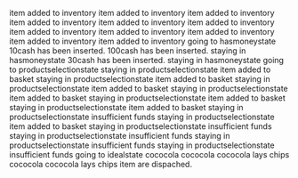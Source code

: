 item added  to inventory
item added  to inventory
item added  to inventory
item added  to inventory
item added  to inventory
item added  to inventory
item added  to inventory
item added  to inventory
item added  to inventory
item added  to inventory
item added  to inventory
going to hasmoneystate
10cash has been inserted.
100cash has been inserted.
staying in hasmoneystate
30cash has been inserted.
staying in hasmoneystate
going to productselectionstate
staying in productselectionstate
item added to basket 
staying in productselectionstate
item added to basket 
staying in productselectionstate
item added to basket 
staying in productselectionstate
item added to basket 
staying in productselectionstate
item added to basket 
staying in productselectionstate
item added to basket 
staying in productselectionstate
insufficient funds 
staying in productselectionstate
item added to basket 
staying in productselectionstate
insufficient funds 
staying in productselectionstate
insufficient funds 
staying in productselectionstate
insufficient funds 
staying in productselectionstate
insufficient funds 
going to idealstate
cococola
cococola
cococola
lays chips
cococola
cococola
lays chips
item are dispached.
